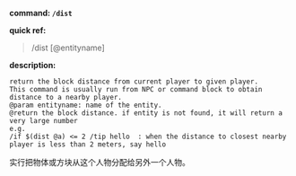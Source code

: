 <!-- BEGIN_AUTOGEN: do NOT edit in this block -->

**command: `/dist`**

**quick ref:**
> /dist [@entityname]

**description:**

```
return the block distance from current player to given player.
This command is usually run from NPC or command block to obtain distance to a nearby player. 
@param entityname: name of the entity.
@return the block distance. if entity is not found, it will return a very large number
e.g.
/if $(dist @a) <= 2 /tip hello  : when the distance to closest nearby player is less than 2 meters, say hello
```

<!-- END_AUTOGEN-->
实行把物体或方块从这个人物分配给另外一个人物。